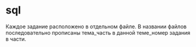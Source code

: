 # sql
Каждое задание расположено в отдельном файле. В названии файлов последовательно прописаны тема_часть в данной теме_номер задания в части.
